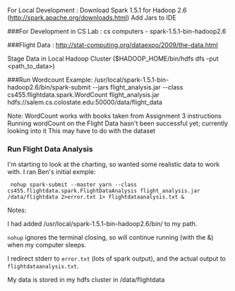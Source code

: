 For Local Development :
Download Spark 1.5.1 for Hadoop 2.6 (http://spark.apache.org/downloads.html)
Add Jars to IDE

###For Development in CS Lab :
cs computers - spark-1.5.1-bin-hadoop2.6

###Flight Data :
http://stat-computing.org/dataexpo/2009/the-data.html

Stage Data in Local Hadoop Cluster ($HADOOP_HOME/bin/hdfs dfs -put <path_to_data>)

###Run Wordcount
Example:
/usr/local/spark-1.5.1-bin-hadoop2.6/bin/spark-submit --jars flight_analysis.jar --class cs455.flightdata.spark.WordCount flight_analysis.jar hdfs://salem.cs.colostate.edu:50000/data/flight_data

Note:
WordCount works with books taken from Assignment 3 instructions
Running wordCount on the Flight Data hasn't been successful yet; currently looking into it
This may have to do with the dataset

### Run Flight Data Analysis
I'm starting to look at the charting, so wanted some realistic data to work with.  I ran Ben's initial exmple:

``` nohup spark-submit --master yarn --class cs455.flightdata.spark.FlightDataAnalysis flight_analysis.jar /data/flightdata 2>error.txt 1> flightdataanalysis.txt &```

Notes:

I had added /usr/local/spark-1.5.1-bin-hadoop2.6/bin/ to my path.

`nohup` ignores the terminal closing, so will continue running (with the &) when my computer sleeps.

I redirect stderr to `error.txt` (lots of spark output), and the actual output to `flightdataanalysis.txt`.  

My data is stored in my hdfs cluster in /data/flightdata